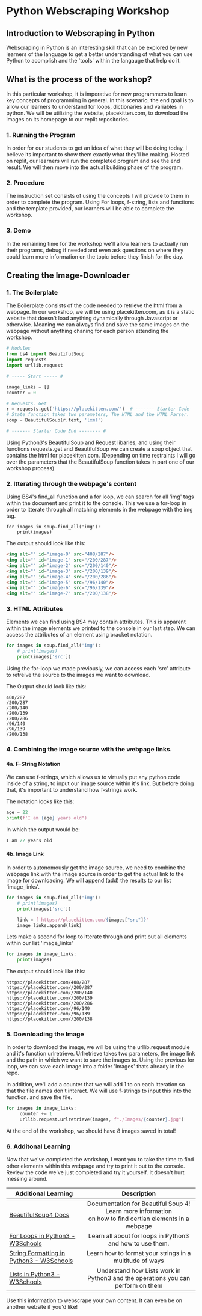 # Python Webscraping Workshop 

## Introduction to Webscraping in Python 

Webscraping in Python is an interesting skill that can be explored by new learners of the language to get a better understanding of what you can use Python to acomplish and the 'tools' within the langauge that help do it. 

## What is the process of the workshop? 

In this particular workshop, it is imperative for new programmers to learn key concepts of programming in general. In this scenario, the end goal is to allow our learners to understand for loops, dictionaries and variables in python. We will be utilizing the website, placekitten.com, to download the images on its homepage to our replit repositories. 

### 1. Running the Program

In order for our students to get an idea of what they will be doing today, I believe its important to show them exactly what they'll be making. Hosted on replit, our learners will run the completed program and see the end result. We will then move into the actual building phase of the program. 


### 2. Procedure

The instruction set consists of using the concepts I will provide to them in order to complete the program. Using For loops, f-string, lists and functions and the template provided, our learners will be able to complete the workshop. 

### 3. Demo

In the remaining time for the workshop we'll allow learners to actually run their programs, debug if needed and even ask questions on where they could learn more information on the topic before they finish for the day. 


## Creating the Image-Downloader 

### 1. The Boilerplate

The Boilerplate consists of the code needed to retrieve the html from a webpage. In our workshop, we will be using placekitten.com, as it is a static website that doesn't load anything dynamically through Javascript or otherwise. Meaning we can always find and save the same images on the webpage without anything chaning for each person attending the workshop.

```python
# Modules 
from bs4 import BeautifulSoup
import requests
import urllib.request

# ----- Start ----- # 

image_links = []
counter = 0

# Requests. Get
r = requests.get('https://placekitten.com/')  # ------- Starter Code
# State function takes two parameters, The HTML and the HTML Parser.
soup = BeautifulSoup(r.text, 'lxml')

# ------- Starter Code End -------- #

```

Using Python3's BeautifulSoup and Request libaries, and using their functions requests.get and BeautifulSoup we can create a soup object that contains the html for placekitten.com. (Depending on time restraints I will go over the parameters that the BeautifulSoup function takes in part one of our workshop process) 

### 2. Itterating through the webpage's content 

Using BS4's find_all function and a for loop, we can search for all 'img' tags within the document and print it to the console. This we use a for-loop in order to itterate through all matching elements in the webpage with the img tag. 

```
for images in soup.find_all('img'):
    print(images)
```

The output should look like this: 

```html
<img alt="" id="image-0" src="408/287"/>
<img alt="" id="image-1" src="/200/287"/>
<img alt="" id="image-2" src="/200/140"/>
<img alt="" id="image-3" src="/200/139"/>
<img alt="" id="image-4" src="/200/286"/>
<img alt="" id="image-5" src="/96/140"/>
<img alt="" id="image-6" src="/96/139"/>
<img alt="" id="image-7" src="/200/138"/>
```

### 3. HTML Attributes

Elements we can find using BS4 may contain attributes. This is apparent within the image elements we printed to the console in our last step. We can access the attributes of an element using bracket notation.

```python
for images in soup.find_all('img'):
    # print(images)
    print(images['src'])
```

Using the for-loop we made previously, we can access each 'src' attribute to retreive the source to the images we want to download. 

The Output should look like this: 

```
408/287
/200/287
/200/140
/200/139
/200/286
/96/140
/96/139
/200/138
```

### 4. Combining the image source with the webpage links. 

#### 4a. F-String Notation

 We can use f-strings, which allows us to virtually put any python code inside of a string, to input our image source within it's link. But before doing that, it's important to understand how f-strings work. 

The notation looks like this: 

```python
age = 22 
print(f'I am {age} years old")
```

In which the output would be: 

```python
I am 22 years old
```

#### 4b. Image Link 

In order to autonomously get the image source, we need to combine the webpage link with the image source in order to get the actual link to the image for downloading. We will append (add) the results to our list 'image_links'.  

```python
for images in soup.find_all('img'):
    # print(images)
    print(images['src'])

    link = f'https://placekitten.com/{images["src"]}'
    image_links.append(link)
```

Lets make a second for loop to itterate through and print out all elements within our list 'image_links' 

```python
for images in image_links: 
    print(images) 
```

The output should look like this: 
    
```
https://placekitten.com/408/287
https://placekitten.com//200/287
https://placekitten.com//200/140
https://placekitten.com//200/139
https://placekitten.com//200/286
https://placekitten.com//96/140
https://placekitten.com//96/139
https://placekitten.com//200/138
```


### 5. Downloading the Image 

In order to download the image, we will be using the urllib.request module and it's function urlretrieve. Urlretrieve takes two parameters, the image link and the path in which we want to save the images to. Using the previous for loop, we can save each image into a folder 'Images' thats already in the repo. 


In addition, we'll add a counter that we will add 1 to on each itteration so that the file names don't interact. We will use f-strings to input this into the function. and save the file. 

```python
for images in image_links: 
     counter += 1 
     urllib.request.urlretrieve(images, f"./Images/{counter}.jpg")
```


At the end of the workshop, we should have 8 images saved in total! 


### 6. Additonal Learning

Now that we've completed the workshop, I want you to take the time to find other elements within this webpage and try to print it out to the console. Review the code we've just completed and try it yourself. It doesn't hurt messing around. 


| Additional Learning  | Description |
| ------------- |:-------------:|
| [BeautifulSoup4 Docs](https://www.crummy.com/software/BeautifulSoup/bs4/doc/)     | Documentation for Beautiful Soup 4! Learn more information <br> on how to find certian elements in a webpage|
| [For Loops in Python3 - W3Schools](https://www.w3schools.com/python/python_for_loops.asp)    | Learn all about for loops in Python3 and how to use them. |
| [String Formatting in Python3 - W3Schools](https://www.w3schools.com/python/python_string_formatting.asp)| Learn how to format your strings in a multitude of ways |
| [Lists in Python3 - W3Schools](https://www.w3schools.com/python/python_lists.asp) | Understand how Lists work in Python3 and the operations you can perform on them|


Use this information to webscrape your own content. It can even be on another website if you'd like! 
